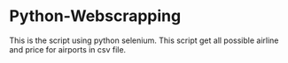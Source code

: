 # Python-Webscrapping

This is the script using python selenium.
This script get all possible airline and price for airports in csv file.
